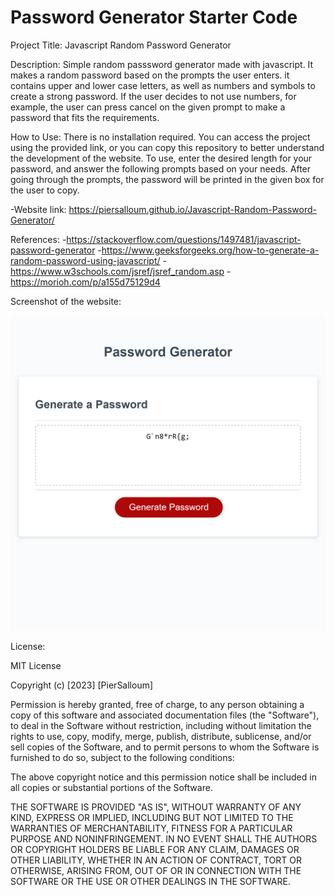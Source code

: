 # Password Generator Starter Code
Project Title: Javascript Random Password Generator

Description: Simple random passsword generator made with javascript. It makes a random password based on the prompts the user enters. it contains upper and lower case letters, as well as numbers and symbols to create a strong password. If the user decides to not use numbers, for example, the user can press cancel on the given prompt to make a password that fits the requirements.

How to Use: There is no installation required. You can access the project using the provided link, or you can copy this repository to better understand the development of the website.
To use, enter the desired length for your password, and answer the following prompts based on your needs. After going through the prompts, the password will be printed in the given box for the user to copy.

-Website link: https://piersalloum.github.io/Javascript-Random-Password-Generator/

References:
-https://stackoverflow.com/questions/1497481/javascript-password-generator
-https://www.geeksforgeeks.org/how-to-generate-a-random-password-using-javascript/
-https://www.w3schools.com/jsref/jsref_random.asp
-https://morioh.com/p/a155d75129d4

Screenshot of the website:

![Alt text](./assets/screenshot.png)

License:

MIT License

Copyright (c) [2023] [PierSalloum]

Permission is hereby granted, free of charge, to any person obtaining a copy of this software and associated documentation files (the "Software"), to deal in the Software without restriction, including without limitation the rights to use, copy, modify, merge, publish, distribute, sublicense, and/or sell copies of the Software, and to permit persons to whom the Software is furnished to do so, subject to the following conditions:

The above copyright notice and this permission notice shall be included in all copies or substantial portions of the Software.

THE SOFTWARE IS PROVIDED "AS IS", WITHOUT WARRANTY OF ANY KIND, EXPRESS OR IMPLIED, INCLUDING BUT NOT LIMITED TO THE WARRANTIES OF MERCHANTABILITY, FITNESS FOR A PARTICULAR PURPOSE AND NONINFRINGEMENT. IN NO EVENT SHALL THE AUTHORS OR COPYRIGHT HOLDERS BE LIABLE FOR ANY CLAIM, DAMAGES OR OTHER LIABILITY, WHETHER IN AN ACTION OF CONTRACT, TORT OR OTHERWISE, ARISING FROM, OUT OF OR IN CONNECTION WITH THE SOFTWARE OR THE USE OR OTHER DEALINGS IN THE SOFTWARE.
